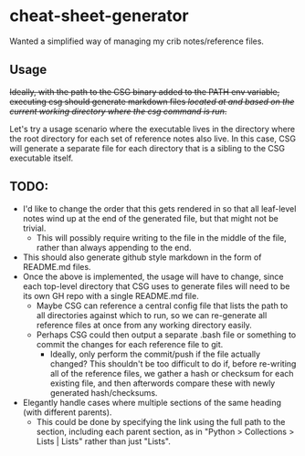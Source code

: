# cheat-sheet-generator
Wanted a simplified way of managing my crib notes/reference files.

## Usage

~~Ideally, with the path to the CSG binary added to the PATH env variable, executing csg should generate markdown files _located at and based on the current working directory where the csg command is run_.~~

Let's try a usage scenario where the executable lives in the directory where the root directory for each set of reference notes also live. In this case, CSG will generate a separate file for each directory that is a sibling to the CSG executable itself.

## TODO:
- I'd like to change the order that this gets rendered in so that all leaf-level notes wind up at the end of the generated file, but that might not be trivial.
    - This will possibly require writing to the file in the middle of the file, rather than always appending to the end.
- This should also generate github style markdown in the form of README.md files.
- Once the above is implemented, the usage will have to change, since each top-level directory that CSG uses to generate files will need to be its own GH repo with a single README.md file.
    - Maybe CSG can reference a central config file that lists the path to all directories against which to run, so we can re-generate all reference files at once from any working directory easily.
    - Perhaps CSG could then output a separate .bash file or something to commit the changes for each reference file to git.
        - Ideally, only perform the commit/push if the file actually changed? This shouldn't be too difficult to do if, before re-writing all of the reference files, we gather a hash or checksum for each existing file, and then afterwords compare these with newly generated hash/checksums.
- Elegantly handle cases where multiple sections of the same heading (with different parents).
    - This could be done by specifying the link using the full path to the section, including each parent section, as in "Python > Collections > Lists | Lists" rather than just "Lists".